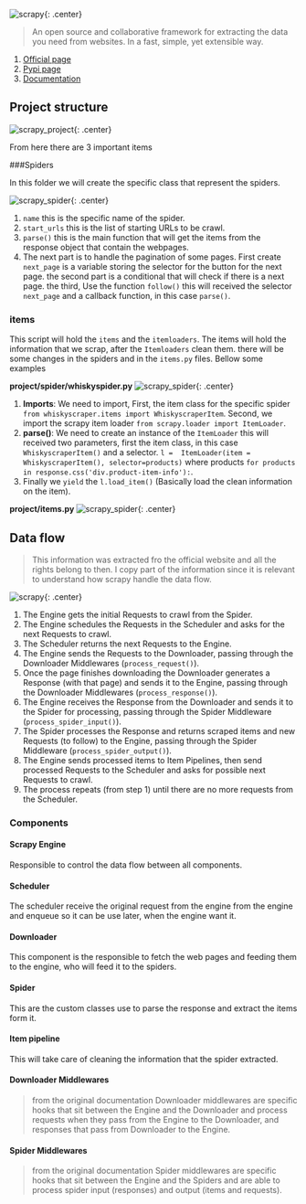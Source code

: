 ![scrapy](images/scrapy.png){: .center}

> An open source and collaborative framework for extracting the data you need from websites.
In a fast, simple, yet extensible way.

1. [Official page](https://scrapy.org/)
2. [Pypi page](https://pypi.org/project/Scrapy/)
3. [Documentation](https://docs.scrapy.org/en/latest/)

## Project structure

![scrapy_project](images/scrapy_project_tree.png){: .center}

From here there are 3 important items 

###Spiders 

In this folder we will create the specific class that represent the spiders.

![scrapy_spider](images/scrapy_spider.png){: .center}

1. `name` this is the specific name of the spider.  
2. `start_urls` this is the list of starting URLs to be crawl.    
3. `parse()` this is the main function that will get the items from the response object that contain the webpages.  
4. The next part is to handle the pagination of some pages. First create `next_page` is a variable storing the selector for the button for the next page. the second part is a conditional that will check if there is a next page. the third, Use the function `follow()` this will received the selector `next_page` and a callback function, in this case `parse()`.

### items

This script will hold the `items` and the `itemloaders`.
The items will hold the information that we scrap, after the `Itemloaders` clean them. there will be some changes in the spiders and in the `items.py` files.
Bellow some examples 

**project/spider/whiskyspider.py**
![scrapy_spider](images/scrapy_spider_001.png){: .center}

1. **Imports**: We need to import, First, the item class for the specific spider `from whiskyscraper.items import WhiskyscraperItem`. Second, we import the scrapy item loader `from scrapy.loader import ItemLoader`. 
2. **parse()**: We need to create an instance of the `ItemLoader` this will received two parameters, first the item class, in this case `WhiskyscraperItem()` and a selector. `l =  ItemLoader(item = WhiskyscraperItem(), selector=products)` where products `for products in response.css('div.product-item-info'):`.  
3. Finally we `yield` the `l.load_item()` (Basically load the clean information on the item).  

**project/items.py**
![scrapy_spider](images/scrapy_spider_002.png){: .center}

## Data flow 
> This information was extracted fro  the official website and all the rights belong to then. I copy part of the information since it is relevant to understand how scrapy handle the data flow.

![scrapy](images/scrapy_architecture_01.png){: .center}

1. The Engine gets the initial Requests to crawl from the Spider.  
2. The Engine schedules the Requests in the Scheduler and asks for the next Requests to crawl.  
3. The Scheduler returns the next Requests to the Engine.  
4. The Engine sends the Requests to the Downloader, passing through the Downloader Middlewares (`process_request()`).  
5. Once the page finishes downloading the Downloader generates a Response (with that page) and sends it to the Engine, passing through the Downloader Middlewares (`process_response()`).  
6. The Engine receives the Response from the Downloader and sends it to the Spider for processing, passing through the Spider Middleware (`process_spider_input()`).  
7. The Spider processes the Response and returns scraped items and new Requests (to follow) to the Engine, passing through the Spider Middleware (`process_spider_output()`).  
8. The Engine sends processed items to Item Pipelines, then send processed Requests to the Scheduler and asks for possible next Requests to crawl.  
9. The process repeats (from step 1) until there are no more requests from the Scheduler.  


### Components

#### Scrapy Engine
Responsible to control the data flow  between all components. 

#### Scheduler
The scheduler receive the original request from the engine from the engine and enqueue so it can be use later, when the engine want it.

#### Downloader
This component is the responsible to fetch the web pages and feeding them to the engine, who will feed it to the spiders.

#### Spider
This are the custom classes use to parse the response and extract the items form it.

#### Item pipeline
This will take care of cleaning the information that the spider extracted.   

#### Downloader Middlewares
> from the original documentation
Downloader middlewares are specific hooks that sit between the Engine and the Downloader and process requests when they pass from the Engine to the Downloader, and responses that pass from Downloader to the Engine.

#### Spider Middlewares
> from the original documentation
Spider middlewares are specific hooks that sit between the Engine and the Spiders and are able to process spider input (responses) and output (items and requests).


